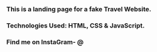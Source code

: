 ### This is a landing page for a fake Travel Website.

### Technologies Used: HTML, CSS & JavaScript.

### Find me on InstaGram- @
